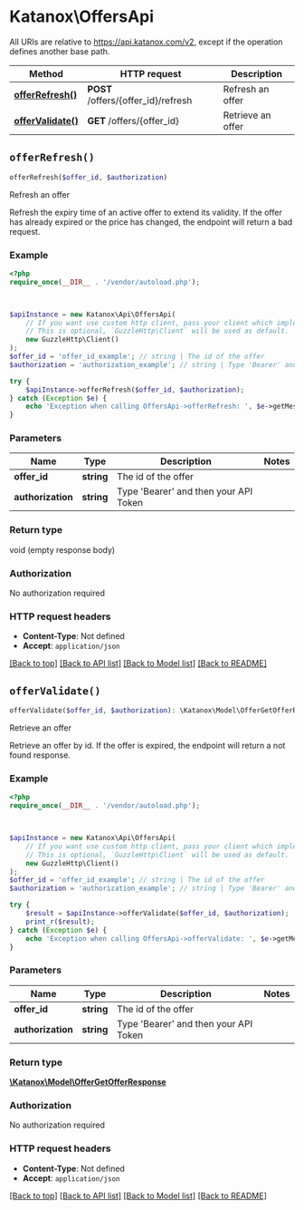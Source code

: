 # Katanox\OffersApi

All URIs are relative to https://api.katanox.com/v2, except if the operation defines another base path.

| Method | HTTP request | Description |
| ------------- | ------------- | ------------- |
| [**offerRefresh()**](OffersApi.md#offerRefresh) | **POST** /offers/{offer_id}/refresh | Refresh an offer |
| [**offerValidate()**](OffersApi.md#offerValidate) | **GET** /offers/{offer_id} | Retrieve an offer |


## `offerRefresh()`

```php
offerRefresh($offer_id, $authorization)
```

Refresh an offer

Refresh the expiry time of an active offer to extend its validity. If the offer has already expired or the price has changed, the endpoint will return a bad request.

### Example

```php
<?php
require_once(__DIR__ . '/vendor/autoload.php');



$apiInstance = new Katanox\Api\OffersApi(
    // If you want use custom http client, pass your client which implements `GuzzleHttp\ClientInterface`.
    // This is optional, `GuzzleHttp\Client` will be used as default.
    new GuzzleHttp\Client()
);
$offer_id = 'offer_id_example'; // string | The id of the offer
$authorization = 'authorization_example'; // string | Type 'Bearer' and then your API Token

try {
    $apiInstance->offerRefresh($offer_id, $authorization);
} catch (Exception $e) {
    echo 'Exception when calling OffersApi->offerRefresh: ', $e->getMessage(), PHP_EOL;
}
```

### Parameters

| Name | Type | Description  | Notes |
| ------------- | ------------- | ------------- | ------------- |
| **offer_id** | **string**| The id of the offer | |
| **authorization** | **string**| Type &#39;Bearer&#39; and then your API Token | |

### Return type

void (empty response body)

### Authorization

No authorization required

### HTTP request headers

- **Content-Type**: Not defined
- **Accept**: `application/json`

[[Back to top]](#) [[Back to API list]](../../README.md#endpoints)
[[Back to Model list]](../../README.md#models)
[[Back to README]](../../README.md)

## `offerValidate()`

```php
offerValidate($offer_id, $authorization): \Katanox\Model\OfferGetOfferResponse
```

Retrieve an offer

Retrieve an offer by id. If the offer is expired, the endpoint will return a not found response.

### Example

```php
<?php
require_once(__DIR__ . '/vendor/autoload.php');



$apiInstance = new Katanox\Api\OffersApi(
    // If you want use custom http client, pass your client which implements `GuzzleHttp\ClientInterface`.
    // This is optional, `GuzzleHttp\Client` will be used as default.
    new GuzzleHttp\Client()
);
$offer_id = 'offer_id_example'; // string | The id of the offer
$authorization = 'authorization_example'; // string | Type 'Bearer' and then your API Token

try {
    $result = $apiInstance->offerValidate($offer_id, $authorization);
    print_r($result);
} catch (Exception $e) {
    echo 'Exception when calling OffersApi->offerValidate: ', $e->getMessage(), PHP_EOL;
}
```

### Parameters

| Name | Type | Description  | Notes |
| ------------- | ------------- | ------------- | ------------- |
| **offer_id** | **string**| The id of the offer | |
| **authorization** | **string**| Type &#39;Bearer&#39; and then your API Token | |

### Return type

[**\Katanox\Model\OfferGetOfferResponse**](../Model/OfferGetOfferResponse.md)

### Authorization

No authorization required

### HTTP request headers

- **Content-Type**: Not defined
- **Accept**: `application/json`

[[Back to top]](#) [[Back to API list]](../../README.md#endpoints)
[[Back to Model list]](../../README.md#models)
[[Back to README]](../../README.md)
